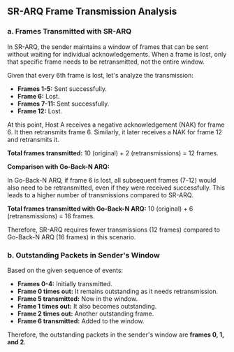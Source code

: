 ## SR-ARQ Frame Transmission Analysis

### a. Frames Transmitted with SR-ARQ

In SR-ARQ, the sender maintains a window of frames that can be sent without waiting for individual acknowledgements. When a frame is lost, only that specific frame needs to be retransmitted, not the entire window.

Given that every 6th frame is lost, let's analyze the transmission:

* **Frames 1-5:** Sent successfully.
* **Frame 6:** Lost.
* **Frames 7-11:** Sent successfully.
* **Frame 12:** Lost.

At this point, Host A receives a negative acknowledgement (NAK) for frame 6. It then retransmits frame 6. Similarly, it later receives a NAK for frame 12 and retransmits it.

**Total frames transmitted:** 10 (original) + 2 (retransmissions) = 12 frames.

**Comparison with Go-Back-N ARQ:**

In Go-Back-N ARQ, if frame 6 is lost, all subsequent frames (7-12) would also need to be retransmitted, even if they were received successfully. This leads to a higher number of transmissions compared to SR-ARQ.

**Total frames transmitted with Go-Back-N ARQ:** 10 (original) + 6 (retransmissions) = 16 frames.

Therefore, SR-ARQ requires fewer transmissions (12 frames) compared to Go-Back-N ARQ (16 frames) in this scenario.

### b. Outstanding Packets in Sender's Window

Based on the given sequence of events:

* **Frames 0-4:** Initially transmitted.
* **Frame 0 times out:** It remains outstanding as it needs retransmission.
* **Frame 5 transmitted:** Now in the window.
* **Frame 1 times out:** It also becomes outstanding.
* **Frame 2 times out:** Another outstanding frame.
* **Frame 6 transmitted:** Added to the window.

Therefore, the outstanding packets in the sender's window are **frames 0, 1, and 2**. 
